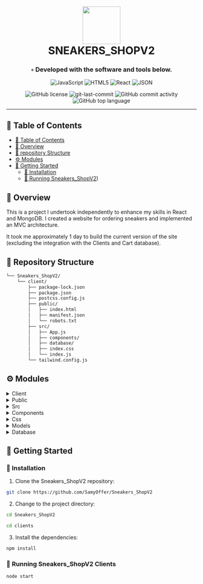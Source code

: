 <div align="center">
<h1 align="center">
<img src="https://cdn.worldvectorlogo.com/logos/jordan-2.svg" width="100" />
<br>SNEAKERS_SHOPV2</h1>
<h3>◦ Developed with the software and tools below.</h3>

<p align="center">
<img src="https://img.shields.io/badge/JavaScript-F7DF1E.svg?style=flat&logo=JavaScript&logoColor=black" alt="JavaScript" />
<img src="https://img.shields.io/badge/HTML5-E34F26.svg?style=flat&logo=HTML5&logoColor=white" alt="HTML5" />
<img src="https://img.shields.io/badge/React-61DAFB.svg?style=flat&logo=React&logoColor=black" alt="React" />
<img src="https://img.shields.io/badge/JSON-000000.svg?style=flat&logo=JSON&logoColor=white" alt="JSON" />
</p>
<img src="https://img.shields.io/github/license/SamyOffer/Sneakers_ShopV2?style=flat&color=5D6D7E" alt="GitHub license" />
<img src="https://img.shields.io/github/last-commit/SamyOffer/Sneakers_ShopV2?style=flat&color=5D6D7E" alt="git-last-commit" />
<img src="https://img.shields.io/github/commit-activity/m/SamyOffer/Sneakers_ShopV2?style=flat&color=5D6D7E" alt="GitHub commit activity" />
<img src="https://img.shields.io/github/languages/top/SamyOffer/Sneakers_ShopV2?style=flat&color=5D6D7E" alt="GitHub top language" />
</div>

---

## 📖 Table of Contents
- [📖 Table of Contents](#-table-of-contents)
- [📍 Overview](#-overview)
- [📂 repository Structure](#-repository-structure)
- [⚙️ Modules](#modules)
- [🚀 Getting Started](#-getting-started)
    - [🔧 Installation](#-installation)
    - [🤖 Running Sneakers_ShopV2](#-running-Sneakers_ShopV2))



## 📍 Overview
This is a project I undertook independently to enhance my skills in React and MongoDB. I created a website for ordering sneakers and implemented an MVC architecture.

It took me approximately 1 day to build the current version of the site (excluding the integration with the Clients and Cart database).


## 📂 Repository Structure

```sh
└── Sneakers_ShopV2/
    └── client/
        ├── package-lock.json
        ├── package.json
        ├── postcss.config.js
        ├── public/
        │   ├── index.html
        │   ├── manifest.json
        │   └── robots.txt
        ├── src/
        │   ├── App.js
        │   ├── components/
        │   ├── database/
        │   ├── index.css
        │   └── index.js
        └── tailwind.config.js

```


## ⚙️ Modules

<details closed><summary>Client</summary>

| File                                                                                                   | Summary                   |
| ---                                                                                                    | ---                       |
| [package-lock.json](https://github.com/SamyOffer/Sneakers_ShopV2/blob/main/client/package-lock.json)   | HTTPStatus Exception: 404 
| [tailwind.config.js](https://github.com/SamyOffer/Sneakers_ShopV2/blob/main/client/tailwind.config.js) | HTTPStatus Exception: 404 |
| [package.json](https://github.com/SamyOffer/Sneakers_ShopV2/blob/main/client/package.json)             | HTTPStatus Exception: 404 |
| [postcss.config.js](https://github.com/SamyOffer/Sneakers_ShopV2/blob/main/client/postcss.config.js)   | HTTPStatus Exception: 404 |

</details>

<details closed><summary>Public</summary>

| File                                                                                                | Summary                   |
| ---                                                                                                 | ---                       |
| [index.html](https://github.com/SamyOffer/Sneakers_ShopV2/blob/main/client/public/index.html)       | HTTPStatus Exception: 404 |
| [manifest.json](https://github.com/SamyOffer/Sneakers_ShopV2/blob/main/client/public/manifest.json) | HTTPStatus Exception: 404 |
| [robots.txt](https://github.com/SamyOffer/Sneakers_ShopV2/blob/main/client/public/robots.txt)       | HTTPStatus Exception: 404 |

</details>

<details closed><summary>Src</summary>

| File                                                                                     | Summary                   |
| ---                                                                                      | ---                       |
| [index.js](https://github.com/SamyOffer/Sneakers_ShopV2/blob/main/client/src/index.js)   | HTTPStatus Exception: 404 |
| [App.js](https://github.com/SamyOffer/Sneakers_ShopV2/blob/main/client/src/App.js)       | HTTPStatus Exception: 404 |
| [index.css](https://github.com/SamyOffer/Sneakers_ShopV2/blob/main/client/src/index.css) | HTTPStatus Exception: 404 |

</details>

<details closed><summary>Components</summary>

| File                                                                                                                                    | Summary                   |
| ---                                                                                                                                     | ---                       |
| [CartPage.js](https://github.com/SamyOffer/Sneakers_ShopV2/blob/main/client/src/components/CartPage.js)                                 | HTTPStatus Exception: 404 |
| [CartContext.js](https://github.com/SamyOffer/Sneakers_ShopV2/blob/main/client/src/components/CartContext.js)                           | HTTPStatus Exception: 404 |
| [CartPageV2.jsx](https://github.com/SamyOffer/Sneakers_ShopV2/blob/main/client/src/components/CartPageV2.jsx)                           | Cart Page to display all the sneakers that the client wants to buy |
| [HomePageV2.jsx](https://github.com/SamyOffer/Sneakers_ShopV2/blob/main/client/src/components/HomePageV2.jsx)                           | Homa Page display to the clients |
| [Header.js](https://github.com/SamyOffer/Sneakers_ShopV2/blob/main/client/src/components/Header.js)                                     | Header, common for all the pages |
| [ProductPageV2.jsx](https://github.com/SamyOffer/Sneakers_ShopV2/blob/main/client/src/components/ProductPageV2.jsx)                     | Product Page display informations of a product and the client can add it to his cart |
| [MyAccount.js](https://github.com/SamyOffer/Sneakers_ShopV2/blob/main/client/src/components/MyAccount.js)                               | HTTPStatus Exception: 404 |
| [Shipping48H.jsx](https://github.com/SamyOffer/Sneakers_ShopV2/blob/main/client/src/components/Shipping48H.jsx)                         | Display a product that is available for a shipping in the next 48H |
| [LoginPage.js](https://github.com/SamyOffer/Sneakers_ShopV2/blob/main/client/src/components/LoginPage.js)                               | HTTPStatus Exception: 404 |
| [RegisterPage.js](https://github.com/SamyOffer/Sneakers_ShopV2/blob/main/client/src/components/RegisterPage.js)                         | HTTPStatus Exception: 404 |
| [SneakersPage.jsx](https://github.com/SamyOffer/Sneakers_ShopV2/blob/main/client/src/components/SneakersPage.jsx)                       | HTTPStatus Exception: 404 |
| [SlidingAnimationHomePage.js](https://github.com/SamyOffer/Sneakers_ShopV2/blob/main/client/src/components/SlidingAnimationHomePage.js) | Funny animation display on the HomePage that I have created |

</details>

<details closed><summary>Css</summary>

| File                                                                                                                                                  | Summary                   |
| ---                                                                                                                                                   | ---                       |
| [slidingAnimationHomePage_css.css](https://github.com/SamyOffer/Sneakers_ShopV2/blob/main/client/src/components/css/slidingAnimationHomePage_css.css) | HTTPStatus Exception: 404 |

</details>

<details closed><summary>Models</summary>

| File                                                                                                       | Summary                   |
| ---                                                                                                        | ---                       |
| [Models.js](https://github.com/SamyOffer/Sneakers_ShopV2/blob/main/client/src/components/Models/Models.js) | Methods that are done on the database, these methods are used in components  |

</details>

<details closed><summary>Database</summary>

| File                                                                                                    | Summary                   |
| ---                                                                                                     | ---                       |
| [users.json](https://github.com/SamyOffer/Sneakers_ShopV2/blob/main/client/src/database/users.json)     | HTTPStatus Exception: 404 |
| [modeles.json](https://github.com/SamyOffer/Sneakers_ShopV2/blob/main/client/src/database/modeles.json) | HTTPStatus Exception: 404 |
| [data003.json](https://github.com/SamyOffer/Sneakers_ShopV2/blob/main/client/src/database/data003.json) | Data of all the sneakers on the website |
| [marques.json](https://github.com/SamyOffer/Sneakers_ShopV2/blob/main/client/src/database/marques.json) | HTTPStatus Exception: 404 |

</details>


## 🚀 Getting Started
### 🔧 Installation

1. Clone the Sneakers_ShopV2 repository:
```sh
git clone https://github.com/SamyOffer/Sneakers_ShopV2
```

2. Change to the project directory:
```sh
cd Sneakers_ShopV2
```
```sh
cd clients
```

3. Install the dependencies:
```sh
npm install
```

### 🤖 Running Sneakers_ShopV2 Clients

```sh
node start
```
